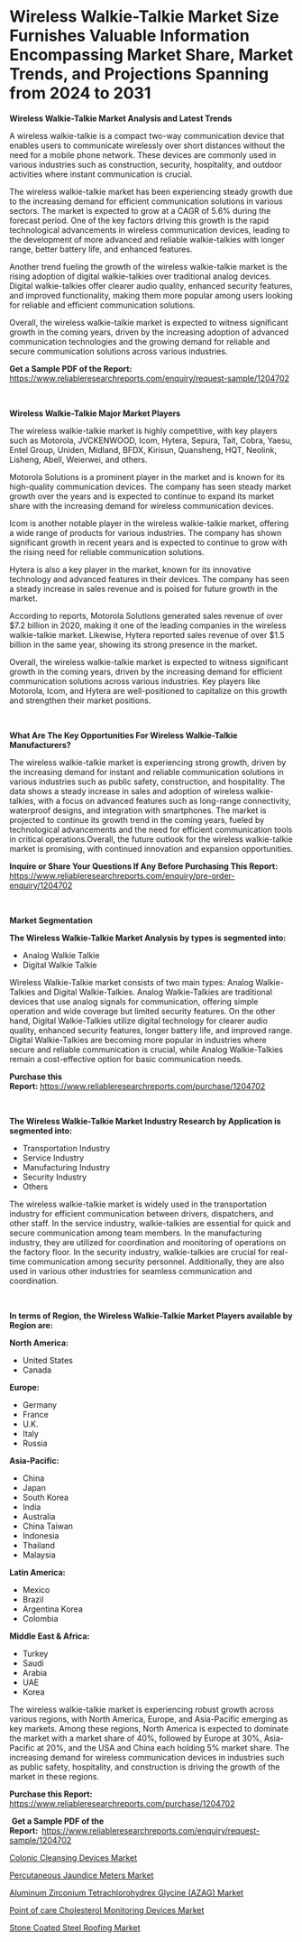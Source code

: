 <p><h1>Wireless Walkie-Talkie Market Size Furnishes Valuable Information Encompassing Market Share, Market Trends, and Projections Spanning from 2024 to 2031</h1></p><p><strong>Wireless Walkie-Talkie Market Analysis and Latest Trends</strong></p>
<p><p>A wireless walkie-talkie is a compact two-way communication device that enables users to communicate wirelessly over short distances without the need for a mobile phone network. These devices are commonly used in various industries such as construction, security, hospitality, and outdoor activities where instant communication is crucial.</p><p>The wireless walkie-talkie market has been experiencing steady growth due to the increasing demand for efficient communication solutions in various sectors. The market is expected to grow at a CAGR of 5.6% during the forecast period. One of the key factors driving this growth is the rapid technological advancements in wireless communication devices, leading to the development of more advanced and reliable walkie-talkies with longer range, better battery life, and enhanced features.</p><p>Another trend fueling the growth of the wireless walkie-talkie market is the rising adoption of digital walkie-talkies over traditional analog devices. Digital walkie-talkies offer clearer audio quality, enhanced security features, and improved functionality, making them more popular among users looking for reliable and efficient communication solutions.</p><p>Overall, the wireless walkie-talkie market is expected to witness significant growth in the coming years, driven by the increasing adoption of advanced communication technologies and the growing demand for reliable and secure communication solutions across various industries.</p></p>
<p><strong>Get a Sample PDF of the Report:&nbsp;</strong> <a href="https://www.reliableresearchreports.com/enquiry/request-sample/1204702">https://www.reliableresearchreports.com/enquiry/request-sample/1204702</a></p>
<p>&nbsp;</p>
<p><strong>Wireless Walkie-Talkie Major Market Players</strong></p>
<p><p>The wireless walkie-talkie market is highly competitive, with key players such as Motorola, JVCKENWOOD, Icom, Hytera, Sepura, Tait, Cobra, Yaesu, Entel Group, Uniden, Midland, BFDX, Kirisun, Quansheng, HQT, Neolink, Lisheng, Abell, Weierwei, and others. </p><p>Motorola Solutions is a prominent player in the market and is known for its high-quality communication devices. The company has seen steady market growth over the years and is expected to continue to expand its market share with the increasing demand for wireless communication devices.</p><p>Icom is another notable player in the wireless walkie-talkie market, offering a wide range of products for various industries. The company has shown significant growth in recent years and is expected to continue to grow with the rising need for reliable communication solutions.</p><p>Hytera is also a key player in the market, known for its innovative technology and advanced features in their devices. The company has seen a steady increase in sales revenue and is poised for future growth in the market.</p><p>According to reports, Motorola Solutions generated sales revenue of over $7.2 billion in 2020, making it one of the leading companies in the wireless walkie-talkie market. Likewise, Hytera reported sales revenue of over $1.5 billion in the same year, showing its strong presence in the market.</p><p>Overall, the wireless walkie-talkie market is expected to witness significant growth in the coming years, driven by the increasing demand for efficient communication solutions across various industries. Key players like Motorola, Icom, and Hytera are well-positioned to capitalize on this growth and strengthen their market positions.</p></p>
<p>&nbsp;</p>
<p><strong>What Are The Key Opportunities For Wireless Walkie-Talkie Manufacturers?</strong></p>
<p><p>The wireless walkie-talkie market is experiencing strong growth, driven by the increasing demand for instant and reliable communication solutions in various industries such as public safety, construction, and hospitality. The data shows a steady increase in sales and adoption of wireless walkie-talkies, with a focus on advanced features such as long-range connectivity, waterproof designs, and integration with smartphones. The market is projected to continue its growth trend in the coming years, fueled by technological advancements and the need for efficient communication tools in critical operations.Overall, the future outlook for the wireless walkie-talkie market is promising, with continued innovation and expansion opportunities.</p></p>
<p><strong>Inquire or Share Your Questions If Any Before Purchasing This Report:</strong> <a href="https://www.reliableresearchreports.com/enquiry/pre-order-enquiry/1204702">https://www.reliableresearchreports.com/enquiry/pre-order-enquiry/1204702</a></p>
<p>&nbsp;</p>
<p><strong>Market Segmentation</strong></p>
<p><strong>The Wireless Walkie-Talkie Market Analysis by types is segmented into:</strong></p>
<p><ul><li>Analog Walkie Talkie</li><li>Digital Walkie Talkie</li></ul></p>
<p><p>Wireless Walkie-Talkie market consists of two main types: Analog Walkie-Talkies and Digital Walkie-Talkies. Analog Walkie-Talkies are traditional devices that use analog signals for communication, offering simple operation and wide coverage but limited security features. On the other hand, Digital Walkie-Talkies utilize digital technology for clearer audio quality, enhanced security features, longer battery life, and improved range. Digital Walkie-Talkies are becoming more popular in industries where secure and reliable communication is crucial, while Analog Walkie-Talkies remain a cost-effective option for basic communication needs.</p></p>
<p><strong>Purchase this Report:&nbsp;</strong><a href="https://www.reliableresearchreports.com/purchase/1204702">https://www.reliableresearchreports.com/purchase/1204702</a></p>
<p>&nbsp;</p>
<p><strong>The Wireless Walkie-Talkie Market Industry Research by Application is segmented into:</strong></p>
<p><ul><li>Transportation Industry</li><li>Service Industry</li><li>Manufacturing Industry</li><li>Security Industry</li><li>Others</li></ul></p>
<p><p>The wireless walkie-talkie market is widely used in the transportation industry for efficient communication between drivers, dispatchers, and other staff. In the service industry, walkie-talkies are essential for quick and secure communication among team members. In the manufacturing industry, they are utilized for coordination and monitoring of operations on the factory floor. In the security industry, walkie-talkies are crucial for real-time communication among security personnel. Additionally, they are also used in various other industries for seamless communication and coordination.</p></p>
<p>&nbsp;</p>
<p><strong>In terms of Region, the Wireless Walkie-Talkie Market Players available by Region are:</strong></p>
<p>
    <p> <strong> North America: </strong>
        <ul>
            <li>United States</li>
            <li>Canada</li>
        </ul>
        </p> 
    <p> <strong> Europe: </strong>
        <ul>
            <li>Germany</li>
            <li>France</li>
            <li>U.K.</li>
            <li>Italy</li>
            <li>Russia</li>
        </ul>
        </p> 
    <p> <strong> Asia-Pacific: </strong>
        <ul>
            <li>China</li>
            <li>Japan</li>
            <li>South Korea</li>
            <li>India</li>
            <li>Australia</li>
            <li>China Taiwan</li>
            <li>Indonesia</li>
            <li>Thailand</li>
            <li>Malaysia</li>
        </ul>
        </p> 
    <p> <strong> Latin America: </strong>
        <ul>
            <li>Mexico</li>
            <li>Brazil</li>
            <li>Argentina Korea</li>
            <li>Colombia</li>
        </ul>
        </p> 
    <p> <strong> Middle East & Africa: </strong>
        <ul>
            <li>Turkey</li>
            <li>Saudi</li>
            <li>Arabia</li>
            <li>UAE</li>
            <li>Korea</li>
        </ul>
    </p>
    </p>
<p><p>The wireless walkie-talkie market is experiencing robust growth across various regions, with North America, Europe, and Asia-Pacific emerging as key markets. Among these regions, North America is expected to dominate the market with a market share of 40%, followed by Europe at 30%, Asia-Pacific at 20%, and the USA and China each holding 5% market share. The increasing demand for wireless communication devices in industries such as public safety, hospitality, and construction is driving the growth of the market in these regions.</p></p>
<p><strong>Purchase this Report: </strong><a href="https://www.reliableresearchreports.com/purchase/1204702">https://www.reliableresearchreports.com/purchase/1204702</a></p>
<p>&nbsp;<strong>Get a Sample PDF of the Report:&nbsp;&nbsp;</strong><a href="https://www.reliableresearchreports.com/enquiry/request-sample/1204702">https://www.reliableresearchreports.com/enquiry/request-sample/1204702</a></p>
<p><strong></strong></p>
<p><p><a href="https://medium.com/@carolclarkson766/colonic-cleansing-devices-market-competitive-analysis-market-trends-and-forecast-to-2031-b24673f2786b">Colonic Cleansing Devices Market</a></p><p><a href="https://medium.com/@carolclarkson766/percutaneous-jaundice-meters-market-report-reveals-the-latest-trends-and-growth-opportunities-of-d5b46c994dd1">Percutaneous Jaundice Meters Market</a></p><p><a href="https://github.com/cecuraprangm/Market-Research-Report-List-1/blob/main/aluminum-zirconium-tetrachlorohydrex-glycine-azag-market.md">Aluminum Zirconium Tetrachlorohydrex Glycine (AZAG) Market</a></p><p><a href="https://medium.com/@carolclarkson766/point-of-care-cholesterol-monitoring-devices-market-furnishes-information-on-market-share-market-0aea78034d64">Point of care Cholesterol Monitoring Devices Market</a></p><p><a href="https://github.com/antony131rp/Market-Research-Report-List-2/blob/main/stone-coated-steel-roofing-market.md">Stone Coated Steel Roofing Market</a></p></p>